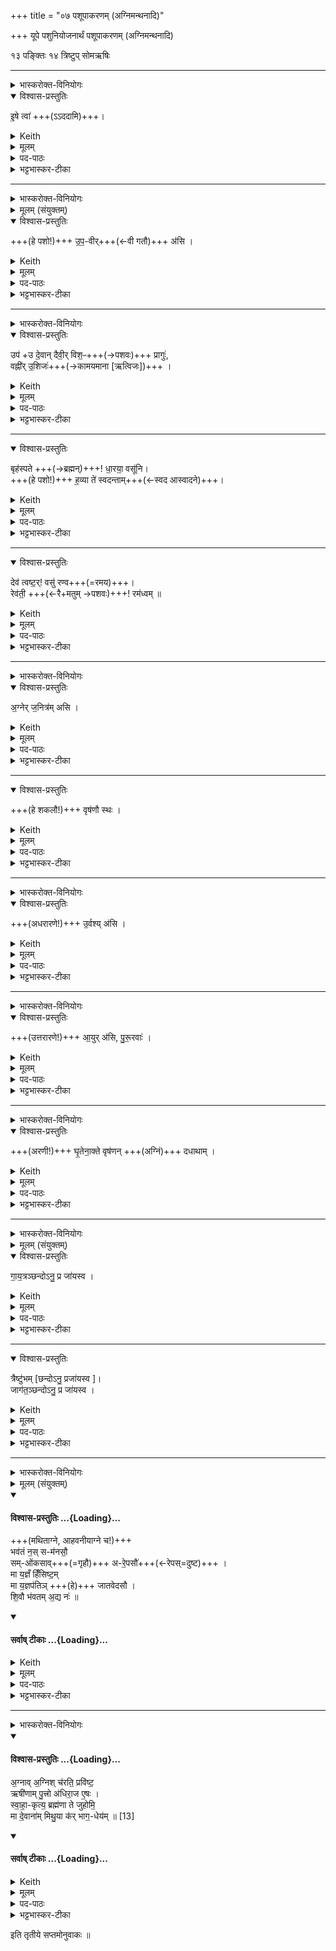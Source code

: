 +++
title = "०७ पशूपाकरणम् (अग्निमन्थनादि)"

+++
यूपे पशुनियोजनार्थं पशूपाकरणम् (अग्निमन्थनादि)

१३ पङ्क्तिः
१४ त्रिष्टुप्
 सोमऋषिः
_______
<details><summary>भास्करोक्त-विनियोगः</summary>

1बर्हिषी आदत्ते - इषे त्वेति ॥
</details>

<details open><summary>विश्वास-प्रस्तुतिः</summary>

इ॒षे त्वा॑ +++(ऽऽददामि)+++।
</details>

<details><summary>Keith</summary>

For striving thee!
</details>

<details><summary>मूलम्</summary>

इ॒षे त्वा॑ ।
</details>

<details><summary>पद-पाठः</summary>

इ॒षे । त्वा॒ । 
</details>

<details><summary>भट्टभास्कर-टीका</summary>

1बर्हिषी आदत्ते - इषे त्वेति ॥ व्याख्यातम् । इह तु पशुलक्षणमन्नम् । तदर्थं तदुपाकरणार्थं त्वामादद इति शेषः । जातावेकवचनम् । 'इषे त्वेति बार्हिरादत्ते' `इति ब्राह्मणम् ॥

- [इडन्नं सर्वैरेषणीयत्वात् ।इषु इच्छायाम् … कर्मणि करणे च सम्पदादिलक्षणस्स्त्रियां क्विप्प्रत्ययः (पा.सू. 3.3.108 वा.9), … तादर्थ्ये चतुर्थी, 'सावेकाचः' (पा.सू. 6.1.168) इति विभक्तेरुदात्तत्वम् ।]
</details>

_______
<details><summary>भास्करोक्त-विनियोगः</summary>

2पशुमुपाकरोति - उपवीरिति ॥
</details>

<details><summary>मूलम् (संयुक्तम्)</summary>

उप॒वीर॒स्युपो॑ दे॒वान्दैवी॒र्विश॒ᳶ प्रागु॒र्वह्नी॑रु॒शिजो॒ बृह॑स्पते धा॒रया॒ वसू॑नि ह॒व्या ते॑ स्वदन्ता॒न्देव॑ त्वष्ट॒र्वसु॑ रण्व॒ रेव॑ती॒ रम॑ध्वम् 
</details>

<details open><summary>विश्वास-प्रस्तुतिः</summary>

+++(हे पशो!)+++ उ॒प॒-वीर्+++(←वी गतौ)+++ अ॑सि ।  
</details>

<details><summary>Keith</summary>

Thou art the impeller.
</details>

<details><summary>मूलम्</summary>

उ॒प॒वीर॑सि ।  
</details>

<details><summary>पद-पाठः</summary>

उ॒प॒वीरित्यु॑प-वीः । अ॒सि॒ । 
</details>

<details><summary>भट्टभास्कर-टीका</summary>

2पशुमुपाकरोति - उपवीरिति ॥ उपवीयते उपसङ्गम्यते उपाक्रियत इत्य् **उपवीः** । वेतेः क्विप् । हे पशो देवेभ्यस् त्वम् उपाकृतोसीत्य् अर्थः । 'उप ह्येनान् आकरोति' ` इति च ब्राह्मणम् ।  
</details>

_______
<details><summary>भास्करोक्त-विनियोगः</summary>

तत्र हि देवानां समीपे आभिमुख्येनैनान् पशून् करोति । 
</details>

<details open><summary>विश्वास-प्रस्तुतिः</summary>

उप॑ +उ दे॒वान् दैवी॒र् विश॒ᳶ+++(→पशवः)+++ प्रागुः॑,  
वह्नी॑र् उ॒शिजः॑+++(→कामयमाना [ऋत्विजः])+++ ।
</details>

<details><summary>Keith</summary>

To the gods the servants of the gods have come,   
the priests, the eager ones.
</details>

<details><summary>मूलम्</summary>

उपो॑ दे॒वान् दैवी॒र्विश॒ᳶ  प्रागुः॑,  
वह्नी॑रु॒शिजः॑ ।
</details>

<details><summary>पद-पाठः</summary>
 
उपो॒ इति॑ । दे॒वान् । दैवीः॑ । विशः॑ । प्रेति॑ । अ॒गुः॒ ।  
वह्नीः॑ । उ॒शिजः॑ ।
</details>

<details><summary>भट्टभास्कर-टीका</summary>

तत्र हि देवानां समीपे आभिमुख्येनैनान् पशून् करोति । जातावेकवचने बहुवचनम् । तस्मात् त्वदीया अवयवा अवदान-भावम् आपन्ना **देवान्** अग्नीषोमादीन् **उपप्रागुः** उपप्रयन्तु प्रकर्षेणोपगच्छन्तु । **उपो** इति निपातसमुदाय उपश्ब्दस्यार्थे वर्तते । 'छन्दसि लुङ्लङ्लिटः' इति लुङ्, 'इणो गा लुङि' इति गादेशः, 'गातिस्था' इत्यादिना सिचो लुक् ।

कथम्भूता इत्याह - दैवीर्विशः देवानामिमा **दैव्यः** । 'देवाद्यञञौ' इत्यञ्, 'वा छन्दसि' इति पूर्वसवर्णदीर्घत्वम् । **विशः** प्रजाः **दैव्यः** प्रजा भूत्वा देवान् उपगच्छान्त्व् इत्यर्थः । 'दैवीर्ह्येता विशस्सतीर्देवानुपयन्ति' ` इति च ब्राह्मणम् । यद्वा - **दैवीर्विशः** इति द्वितीया, **देवान् दैवीश्** च **विशः** उपगच्छन्तु ।  

किञ्च - वह्नीर् **उशिजः** यज्ञस्य वोढारः ऋत्विजो वह्नयः । 'वहिश्रिश्रुयुद्रुग्ला' इत्यादिना वह्नेर्निप्रत्ययः, निदिति हि तत्रोच्यते, 'तस्माच्छसो नः' इति नत्वं न क्रियते 'सर्वे विधयश्छन्दसि विकल्प्यन्ते' इति । **उशिजः** कामनावन्तः भक्षणरुचयः । यद् वा - कमनीयाः स्पृहणीया इत्यर्थः । शेष-भक्षणादिना तान् अप्य् उपगच्छन्तु । 'ऋत्विजो वै वह्नय उशिजः' इत्यादि ब्राह्मणम् । 'वशेः किच्च' इति वष्टेरिजिप्रत्ययः ।
</details>

________
<details open><summary>विश्वास-प्रस्तुतिः</summary>

बृह॑स्पते +++(→ब्रह्मन्)+++! धा॒रया॒ वसू॑नि।  
+++(हे पशो!)+++ ह॒व्या ते॑ स्वदन्ताम्+++(←स्वद आस्वादने)+++।   
</details>

<details><summary>Keith</summary>

O Bihaspati, guard wealth.  
Let thy oblations taste sweet.
</details>

<details><summary>मूलम्</summary>

बृह॑स्पते धा॒रया॒ वसू॑नि।  
ह॒व्या ते॑ स्वदन्ताम्।   
</details>

<details><summary>पद-पाठः</summary>

बृह॑स्पते । धा॒रय॑ । वसू॑नि ।   
ह॒व्या । ते॒ । स्व॒द॒न्ता॒म् । 
</details>

<details><summary>भट्टभास्कर-टीका</summary>

अतः परं विराडेकपदा । हे **बृहस्पते** त्वमपि **वसूनी** धनानि पशुलक्षणानि यजमानार्थं **धारय** । 'ब्रह्म वै देवानां बृह्रस्पतिर्ब्रह्मणैवास्मै पशूनवरुन्धे' `इति ब्राह्मणम् । यद्वा - ब्रह्मा बृहस्पतिः । 

हे ब्रह्मन् अवदानलक्षणानि **वसूनि** धनानि **धारय** अवधारयेत्यर्थः । ब्रह्मा हि कर्मणाम् अध्यक्षः ।
आमन्त्रितस्याविद्यमानत्वात् धारयेति न निहन्यते, 'अन्येषामपि दृश्यते' इति संहितायां दीर्घत्वम् ।  

हे पशो **ते** तव **हव्या** हव्यान्यवदानलक्षणानि । 'शेश्छन्दसि बहुलम्' इति लुक् । **स्वदन्तां** स्वादूनि भवन्तु । ष्वद आस्वादने अनुदात्तेत् भौवादिकः ।
</details>

________
<details open><summary>विश्वास-प्रस्तुतिः</summary>

देव॑ त्वष्ट॒र्! वसु॑ रण्व+++(=रमय)+++।    
रेव॑ती॒ +++(←रै+मतुम् →पशवः)+++! रम॑ध्वम् ॥
</details>

<details><summary>Keith</summary>

O god Tvastr make pleasant our possessions.  
Stay, ye wealthy ones,
</details>

<details><summary>मूलम्</summary>

देव॑ त्वष्ट॒र्वसु॑ रण्व।    
रेव॑ती॒ रम॑ध्वम् ॥
</details>

<details><summary>पद-पाठः</summary>

देव॑ । त्व॒ष्टः॒ । वसु॑ । र॒ण्व॒ ।  
रेव॑तीः । रम॑ध्वम् ।   
</details>

<details><summary>भट्टभास्कर-टीका</summary>

**देव त्वष्टः** । 'नामन्त्रिते समानाधिकरणे' इति पूर्वस्याविद्यमानत्वानिषेधाद्द्वितीयं निहन्यते । त्वमपि क्षीरादीनां सर्वेषां वासहेतुं पशुलक्षणं धनं **रण्व** रमय सर्वेषां स्पृहणीयरूपं कुरु । 'त्वष्टा वै पशूनां मिथुनानां रूपकृद्रूपमेव पशुषु दधाति' इति ब्राह्मणम् । रवि गतौ, इदित्त्वान्नुम्, इह त्वयं रमत्यर्थे वर्तते । यद्वा - वसु वरिष्ठं रूपं रण्व रमय । पशून्वरिष्ठं हि वासयति । 'शृस्पृष्णिहि' इत्यादिना वसेरुप्रत्ययः, निदिति तत्रानुवर्तते । यद्वा - पशुलक्षणं धनं यजमाने रण्व रमय स्थिरीकुरु । यजमानं वा प्रापय ।  

हे **रेवतीः** रेवत्यः क्षीरादिधनवत्यः पशवः । 'पशवो वै रेवतीः पशूनेवास्मै रमयति' `इति ब्राह्मणम् । रैशब्दान्मतुपि 'रयेर्मतौ बहुलम्' इति सम्प्रसारणम्, 'सज्ञायाम्' इति मतुपो वत्वम्, षाष्ठिकमामन्त्रिताद्युदात्तत्वम्, तस्याविद्यमानत्वाद्रमध्वमिति न निहन्यते, अदुपदेशाल्लसार्वधातुकानुदात्तत्वे धातुस्वरः । यूयमपि रमध्वम् अस्मिन्यजमाने अनुरक्ता भवध्वम् । अस्मत्सम्बन्धिपशुरनेन हिंस्यत इति युष्माकं विरतिर्माभूदित्यर्थः ॥
</details>

_______
<details><summary>भास्करोक्त-विनियोगः</summary>

3अधिमन्थनशकलं निदधाति - अग्नेर्जनित्रमसीति ॥
</details>

<details open><summary>विश्वास-प्रस्तुतिः</summary>

अ॒ग्नेर् ज॒नित्र॑म् असि ।
</details>

<details><summary>Keith</summary>

Thou art the birthplace of Agni.
</details>

<details><summary>मूलम्</summary>

अ॒ग्नेर्ज॒नित्र॑मसि ।
</details>

<details><summary>पद-पाठः</summary>

अ॒ग्नेः । ज॒नित्र॑म् । अ॒सि॒ । 
</details>

<details><summary>भट्टभास्कर-टीका</summary>

3अधिमन्थनशकलं निदधाति - अग्नेर्जनित्रमसीति ॥ अग्नेर्जनित्रं जनकं प्रजननस्थानीयमसि हे शकल । 'अशित्रादिभ्य इत्रोत्रौ' इति जनेरित्रप्रत्ययः ॥
</details>

________
<details open><summary>विश्वास-प्रस्तुतिः</summary>

+++(हे शकलौ!)+++ वृष॑णौ स्थः ।
</details>

<details><summary>Keith</summary>

Ye are the two male ones.
</details>

<details><summary>मूलम्</summary>

वृष॑णौ स्थः ।
</details>

<details><summary>पद-पाठः</summary>

वृष॑णौ । स्थः॒ । 
</details>

<details><summary>भट्टभास्कर-टीका</summary>

4वृषणावन्वञ्चौ निदधाति - वृषणौ स्थ इति ॥ हे शकलौ **वृषणौ** वृषणस्थानीयौ यागस्य युवां स्थः । यागद्वरेण वां वार्षितारौ कामानां स्थः । 'कनित्युवृषि' इत्यादिना वृषेः कनिन्प्रत्ययः । वृषणशब्दाद्द्विवचने 'वा षपूर्वस्य निगमे' इति दीर्घाभावः ॥
</details>

_______
<details><summary>भास्करोक्त-विनियोगः</summary>

5अरणी आदत्ते अधरोत्तरौ क्रमेण - उर्वश्यस्यायुरसि पुरूरवाः इत्येताभ्याम्, यथाहुः - 'उर्वशीत्यधरारणिमादत्ते, पुरूरवा इत्युत्तरारणिम्' इति ॥
</details>

<details open><summary>विश्वास-प्रस्तुतिः</summary>

+++(अधरारणे!)+++ उ॒र्वश्य् अ॑सि ।
</details>

<details><summary>Keith</summary>

Thou art Urvaśi, 
</details>

<details><summary>मूलम्</summary>

उ॒र्वश्य॑सि ।
</details>

<details><summary>पद-पाठः</summary>

उ॒र्वशी॑ । अ॒सि॒ । 
</details>

<details><summary>भट्टभास्कर-टीका</summary>

5अरणी आदत्ते अधरोत्तरौ क्रमेण - उर्वश्यस्यायुरसि पुरूरवाः इत्येताभ्याम्, यथाहुः - 'उर्वशीत्यधरारणिमादत्ते, पुरूरवा इत्युत्तरारणिम्' इति ॥ हे अधरारणे उर्वश्यसि । 'घृतेनाक्ते' इत्यादिनिदर्शनात्त्रिलिङ्गोप्यरणिशब्दश्छन्दसि । उरु महान्तमस्याधारत्वेनाश्नुते व्याप्नोतीत्युर्वशी। अश्नुतेः कर्मण्यण्, 'संज्ञापूर्वको विधिरनित्यः' इति वृद्धिर्न क्रियते । यद्वा - परोक्षवृत्त्येदमुच्यते । यथा 'तं वा एतं षड्डूतं सन्तं । षड्डोतेत्याचर्क्षते परोक्षेण । परोक्षप्रिया इव हि देवाः' इति । 'परादिश्छन्दसि बहुलम्' इत्युत्तरपदाद्युदात्तत्वम् ॥
</details>

_______
<details><summary>भास्करोक्त-विनियोगः</summary>

6अथोत्तरारणिम् आदत्ते - आयुरसीति ॥
</details>

<details open><summary>विश्वास-प्रस्तुतिः</summary>

+++(उत्तरारणे!)+++ आ॒युर् अ॑सि, पु॒रू॒रवाः॑ ।
</details>

<details><summary>Keith</summary>

thou art Ayu, thou art Pururavas.
</details>

<details><summary>मूलम्</summary>

आ॒युर॑सि पु॒रू॒रवाः॑ ।
</details>

<details><summary>पद-पाठः</summary>

आ॒युः । अ॒सि॒ । पु॒रू॒रवाः॑ । 
</details>

<details><summary>भट्टभास्कर-टीका</summary>

6अथोत्तरारणिम् आदत्ते - आयुरसीति ॥ एति विश्वं क्षणेन कर्मणा इत्यायुः । आयन्ते प्राप्यन्तेभिमतानीति वा आयुः अग्निरुच्यते । 'छन्दसीणः' इत्युण्प्रत्ययः । तद्वती उत्तरारणिः आयुरुच्यते, 'आत्मा वै पुत्रनामासि' इति पितापुत्रयोरभेदेन निर्देष्टुं शक्यत्वात् । उर्वशीपुरूरवसोः आयुर्नाम पुत्रो बभूव, तद्रूपेणारण्योरग्निस्स्वरूपेण वा क्रियते । तत्राधरारणिरुर्वशी माता, उत्तरारणिः पुरूरवाः पिता, अग्निरायुः पुत्र इति । 'उर्वश्यस्यायुरसीत्याह मिथुनत्वाय' `इति ब्राह्मणम् । तस्मात्पितापुत्रयोरैकशब्द्यम् । यद्वा - ईयतेनयाग्निरित्यायुः उत्तरारणिरग्नेरानयनहेतुरिति यावत् । तादृशी त्वमसि हे उत्तरारणे । अपि च - पुरूरवाः पुरु बहु राति मन्थनवेलायां शब्दं करोतीति पुरूरवाः । पुरुपूर्वाद्रातेरसुनि उपपदस्य दीर्घत्वं निपात्यते पुरूरवा इति, कृदुत्तरपदप्रकृतिस्वरत्वम् । 'परादिश्छन्दसि बहुलम्' इति वा उत्तरपदाद्युदात्तत्वम् ॥
</details>

_______
<details><summary>भास्करोक्त-विनियोगः</summary>

7आज्यस्थाल्याम् अरणी समनक्ति - घृतेनेति त्रिष्टुभैकपदया ॥
</details>

<details open><summary>विश्वास-प्रस्तुतिः</summary>

+++(अरणी!)+++ घृ॒तेना॒क्ते वृष॑णन् +++(अग्निं)+++ दधाथाम् ।
</details>

<details><summary>Keith</summary>

Anointed with ghee, do ye produce a male.
</details>

<details><summary>मूलम्</summary>

घृ॒तेना॒क्ते वृष॑णन्दधाथाम् ।
</details>

<details><summary>पद-पाठः</summary>

घृ॒तेन॑ । अ॒क्ते इति॑ । वृष॑णम् । द॒धा॒था॒म् । 
</details>

<details><summary>भट्टभास्कर-टीका</summary>

7आज्यस्थाल्यामरणी समनक्ति - घृतेनेति त्रिष्टुभैकपदया ॥ घृतेनाक्ते । घृ क्षरणे । वृषणं वर्षितारं कामानां अग्निं वृष्टिप्रदं वा दधाथां धारयतं धत्तं वा । 'वृषणं ह्येते दधाते ये अग्निम्' `इति ब्राह्मणम् । पूर्ववद्दीर्घाभावः ॥
</details>

_______
<details><summary>भास्करोक्त-विनियोगः</summary>

8-10प्रजातीर्वाचयते - गायत्रमिति ॥
</details>

<details><summary>मूलम् (संयुक्तम्)</summary>

गाय॒त्रञ् छन्दोऽनु॒ प्र जा॑यस्व॒ त्रैष्टु॑भ॒ञ्जाग॑त॒ञ्छन्दोऽनु॒ प्रजा॑यस्व  
</details>

<details open><summary>विश्वास-प्रस्तुतिः</summary>

गा॒य॒त्रञ्छन्दोऽनु॒ प्र जा॑यस्व ।  
</details>

<details><summary>Keith</summary>

Be born with the Gayatri metre, 
</details>

<details><summary>मूलम्</summary>

गा॒य॒त्रञ्छन्दोऽनु॒ प्र जा॑यस्व ।  
</details>

<details><summary>पद-पाठः</summary>

गा॒य॒त्रम् । छन्दः॑ । अनु॑ । प्रेति॑ । जा॒य॒स्व॒ । 
</details>

<details><summary>भट्टभास्कर-टीका</summary>

8-10प्रजातीर्वाचयते - गायत्रमिति ॥ हे अग्ने मथ्यमानस्त्वं गायत्रं छन्दोनुप्रजायस्व, गायत्रं हि छन्दोनूच्यमानं श्रुत्वा त्वं जायसे । 'अनुर्लक्षणे' इत्यनोः कर्मप्रवचनीयत्वं, यथा 'शाकल्यस्यसंहितामनुप्रावर्षत्' इति । 'छन्दोभिरेवैनं प्रजनयति' `इति ब्राह्मणम् ।
</details>

________
<details open><summary>विश्वास-प्रस्तुतिः</summary>

त्रैष्टु॑भम् [छन्दोऽनु॒ प्रजा॑यस्व ]।   
जाग॑त॒ञ्छन्दोऽनु॒ प्र जा॑यस्व ।  
</details>

<details><summary>Keith</summary>

with the Tristubh metre, be born with the Jagati metre.
</details>

<details><summary>मूलम्</summary>

त्रैष्टु॑भम् [छन्दोऽनु॒ प्रजा॑यस्व ]।   
जाग॑त॒ञ्छन्दोऽनु॒ प्र जा॑यस्व ।  
</details>

<details><summary>पद-पाठः</summary>

त्रैष्टु॑भम् । जाग॑तम् । छन्दः॑ । अनु॑ । प्रेति॑ । जा॒य॒स्व॒ ।
</details>

<details><summary>भट्टभास्कर-टीका</summary>

एवं त्रैष्टुभं छन्दोनुप्रजायस्वेत्यनुषज्यते । अत्र 'छन्दसः प्रत्ययविधाने नपुंसके स्वार्थ उपसङ्ख्यानम्' इति स्वार्थे प्रत्ययः । तत्र गायत्रशब्दात्प्राग्दीव्यतोण्, इतराभ्यामुत्सादित्वादञ्, 'उपसङ्ख्यानम्' इति प्राग्दीव्यतीयत्वात् ॥
</details>

_______
<details><summary>भास्करोक्त-विनियोगः</summary>

11जातम् अग्निम् आहवनीये प्रहरति - भवतन्न इति पङ्क्त्या पञ्चपदया वस्वष्टऋतुदशाक्षरया ॥ 
</details>

<details><summary>मूलम् (संयुक्तम्)</summary>

भव॑तं [12]न॒स्सम॑नसौ॒ समो॑कसावरे॒पसौ॑ ।  मा य॒ज्ञँ हिँ॑सिष्ट॒म्मा य॒ज्ञप॑तिञ्जातवेदसौ शि॒वौ भ॑वतम॒द्य नः॑ ॥ 
</details>
<div class="js_include" newlevelforh1="4" title="विश्वास-प्रस्तुतिः" unfilled url="/vedAH_yajuH/taittirIyam/sArasvata-vibhAgaH/saMhitA/Rk/vishvAsa-prastutiH/1/3_agniShToma-pashv-Adi/07_pashUpAkaraNam/02_bhavataM_nas.md">
<details open><summary><h4>विश्वास-प्रस्तुतिः ...{Loading}...</h4></summary>

+++(मथिताग्ने, आहवनीयाग्ने च!)+++  
भव॑तं न॒स् स-म॑नसौ॒  
सम्-ओ॑कसाव्+++(=गृहौ)+++ अ-रे॒पसौ॑+++(←रेपस्=दुष्ट)+++ ।     
मा य॒ज्ञँ हिँ॑सिष्ट॒म्  
मा य॒ज्ञप॑तिञ् +++(हे)+++ जातवेदसौ ।  
शि॒वौ भ॑वतम् अ॒द्य नः॑ ॥
</details>
</div>
<div class="js_include" newlevelforh1="4" title="सर्वाष् टीकाः" unfilled url="/vedAH_yajuH/taittirIyam/sArasvata-vibhAgaH/saMhitA/Rk/sarvASh_TIkAH/1/3_agniShToma-pashv-Adi/07_pashUpAkaraNam/02_bhavataM_nas.md">
<details open><summary><h4>सर्वाष् टीकाः ...{Loading}...</h4></summary>
<details><summary>Keith</summary>

Be ye of one mind for us,  
one dwelling, spotless.  
Harm not the sacrifice   
nor the lord of the sacrifice, O all-knowing;  
be ye two auspicious to-day with us.
</details>

<details><summary>मूलम्</summary>

भव॑तं न॒स्सम॑नसौ॒ समो॑कसावरे॒पसौ॑ ।  
मा य॒ज्ञँ हिँ॑सिष्ट॒म्मा य॒ज्ञप॑तिञ्जातवेदसौ ।  
शि॒वौ भ॑वतम॒द्य नः॑ ॥
</details>

<details><summary>पद-पाठः</summary>

भव॑तम् । [12] नः॒ । सम॑नसा॒विति॒ स-म॒न॒सौ॒ । समो॑कसा॒विति॒ सम्-ओ॒क॒सौ॒ । अ॒रे॒पसौ॑ ॥ 

मा । य॒ज्ञम् । हिँ॒सि॒ष्ट॒म् । मा । य॒ज्ञप॑ति॒मिति॑ य॒ज्ञ-प॒ति॒म् । जा॒त॒वे॒द॒सा॒विति॑ जात-वे॒द॒सौ॒ ।   

शि॒वौ । भ॒व॒त॒म् । अ॒द्य । नः॒ ॥
</details>

<details><summary>भट्टभास्कर-टीका</summary>

11जातम् अग्निम् आहवनीये प्रहरति - भवतन्न इति पङ्क्त्या पञ्चपदया वस्वष्टऋतुदशाक्षरया ॥ +++(वसु-८. अष्ट८,=१६ अक्षराणि। ऋतु-६ दश १०=१६ अक्षराणि। )+++

योग्निः पुरा भवत्य् आहवनीये, यश् चेदानीं मथित्वा प्रणीयते, हे तौ द्वाव् अग्नी **भवतं** भूयास्तं **नः** अस्माकं **समनसौ** समान-मनस्कौ अविप्रतिपन्नमनस्कौ । 'समानस्य छन्दसि' इति सभावः ।  
**समोकसौ** सहसमवेतौ समाननिवासाविति यावत् । उच समवाये, सम्पूर्वादसुन्प्रत्ययः, बहुलवचनात्कुत्वम् । समुच्येते इति समोकसौ । 'गतिकारकयोरपि पूर्वपदप्रकृतिस्वरत्वं च' इति पूर्वपदप्रकृतिस्वरत्वम् ।  

यद्वा - सम्शब्दस्य समानार्थ-वृत्तेर् बहुव्रीहिः । सम्भावौ वा समानस्य छान्दसः । **अरेपसौ** अपापौ पापाभिनिवेशरहितौ । 'नञ्सुभ्याम्' इत्युत्तरपदान्तोदात्तत्वम् । यस्मादरेपसौ तस्माद्यज्ञमिमं मा हिंसिष्टम् । मा च यज्ञपतिं यजमानम् । 'पत्यावैश्वर्ये' इति पूर्वपदप्रकृतिस्वरत्वम् । हे जातवेदसौ जातप्रज्ञानौ जातधनौ वा । वेत्तेर्विन्दतेर्वा असुन् । यद्वा - जातं विश्वं वित्तो विन्दत इति वा कारकपूर्वादसुन्, पूर्ववत्प्रकृतिस्वरत्वम्, इह तु आष्टमिकमाद्युदात्तत्वम् ।  

तादृशौ युवां अद्य अस्मिन्कर्मकाले नः अस्माकं शिवौ शान्तौ भवतम् । 'सद्यः परुत्' इत्यत्र इदमोद्यशब्दो निपात्यते । 'अग्निः पुरा भवत्यग्निं मथित्वा प्र हरति' इत्यादि ब्राह्मणम् ॥
</details>
</details>
</div>

_______
<details><summary>भास्करोक्त-विनियोगः</summary>

12प्रहृत्य स्रुवेणाभिजुहोति - अग्नावग्निरिति चतुष्पदया त्रिष्टुभा ॥
</details>
<div class="js_include" newlevelforh1="4" title="विश्वास-प्रस्तुतिः" unfilled url="/vedAH_yajuH/taittirIyam/sArasvata-vibhAgaH/saMhitA/Rk/vishvAsa-prastutiH/1/3_agniShToma-pashv-Adi/07_pashUpAkaraNam/03_agnAv_agnish.md">
<details open><summary><h4>विश्वास-प्रस्तुतिः ...{Loading}...</h4></summary>

अ॒ग्नाव् अ॒ग्निश् च॑रति॒ प्रवि॑ष्ट॒  
ऋषी॑णाम् पु॒त्त्रो अ॑धिरा॒ज ए॒षः ।    
स्वा॒हा॒-कृत्य॒ ब्रह्म॑णा ते जुहोमि॒  
मा दे॒वाना॑म् मिथु॒या क॑र् भाग॒-धेय॑म् ॥ [13]
</details>
</div>
<div class="js_include" newlevelforh1="4" title="सर्वाष् टीकाः" unfilled url="/vedAH_yajuH/taittirIyam/sArasvata-vibhAgaH/saMhitA/Rk/sarvASh_TIkAH/1/3_agniShToma-pashv-Adi/07_pashUpAkaraNam/03_agnAv_agnish.md">
<details open><summary><h4>सर्वाष् टीकाः ...{Loading}...</h4></summary>
<details><summary>Keith</summary>

The fire moveth entering into the fire,  
The son of the Rsis, the overlord he;  
With the cry of Hail! I offer to thee with devotion;  
Do thou not spoil the share of the gods.
</details>

<details><summary>मूलम्</summary>

अ॒ग्नाव॒ग्निश्च॑रति॒ प्रवि॑ष्ट॒ ऋषी॑णाम्पु॒त्त्रो अ॑धिरा॒ज ए॒षः ।    
स्वा॒हा॒कृत्य॒ ब्रह्म॑णा ते जुहोमि॒ मा दे॒वाना॑म्मिथु॒या क॑र्भाग॒धेय॑म् ॥ [13]
</details>

<details><summary>पद-पाठः</summary>

अ॒ग्नौ । अ॒ग्निः । च॒र॒ति॒ । प्रवि॑ष्ट॒ इति॒ प्र-वि॒ष्टः॒ । ऋषी॑णाम् । पु॒त्रः । अ॒धि॒रा॒ज इत्य॑धि-रा॒जः । ए॒षः ॥   
स्वा॒हा॒कृत्येति॑ स्वाहा-कृत्य॑ । ब्रह्म॑णा । ते॒ । जु॒हो॒मि॒ । मा । दे॒वाना॑म् । मि॒थु॒या । कः॒ । भा॒ग॒धेय॒मिति॑ भाग-धेय॑म् ॥ [13]
</details>

<details><summary>भट्टभास्कर-टीका</summary>

12प्रहृत्य स्रुवेणाभिजुहोति - अग्नावग्निरिति चतुष्पदया त्रिष्टुभा ॥ अग्नौ आहवनीये प्रविष्टो मथित्वा तत्र प्रहृतोयमग्निश्चरति चरतु भक्षयतु इदमाज्यम् । 'प्रहृत्य जुहोति जातायैवास्मा अन्नमपि दधाति' ` इति च ब्राह्मणम् । चरतेः पञ्चमो लकारः । प्रविष्ट इति 'गतिरनन्तरः' इति पूर्वपदप्रकृतिस्वरत्वम् । 

**ऋषयो** ज्ञातारः ऋत्विजः । ऋषन्तीती ऋषयः, 'इगुपधात्कित्' इतीन्, वृषादिर्द्रष्टव्यः । तेषां पुत्रः; ते ह्येनं जनयन्ति । **अधिराज** एषः अधिकं राजत इत्यधिराजः । पचाद्यच्, कृदुत्तरपदप्रकृतिस्वरत्वम् । यद्वा - अव्यारूढो राजा अधिराजः दीप्तिमतामुत्तमः । 'राजाहस्सखिभ्यष्टच्' । **स्वाहाकृत्य** स्वाहाकारं कृत्वा । यद्वा - स्वाहुतिस् स्वाहेति जुहोतेस् स्वाङुपसृष्टाद् औणादिको डाप्रत्ययः । ब्रह्मणा मन्त्रेण शोभनाम् आहुतिं कृत्वा, इमामाज्याहुतिं ते तुम्यं जुहोमीति । स्वाहाशब्दस्योर्यादित्वाद्गतिसंज्ञा । गतिसमासे कृदुत्तरपदप्रकृतिस्वरत्वम् ।   

यद्वा - ब्रह्म बृहत् इदमाज्यं जुहोमि । 'तृतीया च होश्छन्दसि' इति तृतीया । त्वं च तथा हुतस्सन् देवानां भागधेयं भागं मिथुया मा कः मिथ्या मा कः मा कार्षीः; मिथ्याकरर्ण स्तेयम् । 'मन्त्रे घस' इत्यादिना च्लेर्लुक् । 'भागरूपनामभ्यो धेयः' इति स्वार्थे धेयप्रत्ययः । यद्वा - मिथःकरणं मिधुयाकरणं परस्परसङ्करो भागानां, यथा वायव्यमिन्द्राय प्रदीयते, तथा ऐन्द्रं वायव इति, तथा मा कार्षीः । 'अव्ययादाप्सुपः' इति लुकं बाधित्वा 'सुपां सुलुक्' इत्यादिना विभक्तेर्याजादेशः ॥
</details>
</details>
</div>

इति तृतीये सप्तमोनुवाकः ॥  
